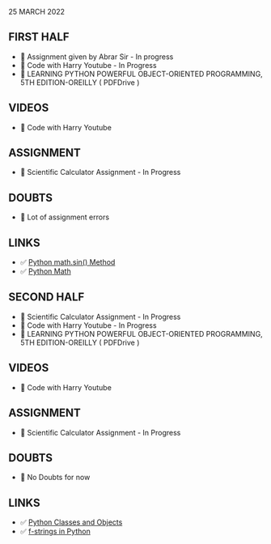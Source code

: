 25 MARCH 2022

## FIRST HALF

- 🚧 Assignment given by Abrar Sir - In progress
- 🚧 Code with Harry Youtube - In Progress
- 🚧 LEARNING PYTHON  POWERFUL OBJECT-ORIENTED PROGRAMMING, 5TH EDITION-OREILLY ( PDFDrive )


## VIDEOS

- 🚧 Code with Harry Youtube 

## ASSIGNMENT

- 🚧 Scientific Calculator Assignment - In Progress

## DOUBTS

- 🚧 Lot of assignment errors

## LINKS

- ✅ [Python math.sin() Method](https://www.w3schools.com/python/ref_math_sin.asp)
- ✅ [Python Math](https://www.w3schools.com/python/python_math.asp)

## SECOND HALF

- 🚧 Scientific Calculator Assignment - In Progress
- 🚧 Code with Harry Youtube - In Progress
- 🚧 LEARNING PYTHON  POWERFUL OBJECT-ORIENTED PROGRAMMING, 5TH EDITION-OREILLY ( PDFDrive )

## VIDEOS

- 🚧 Code with Harry Youtube 

## ASSIGNMENT

- 🚧 Scientific Calculator Assignment - In Progress

## DOUBTS

- 🚫 No Doubts for now

## LINKS

- ✅ [Python Classes and Objects](https://www.geeksforgeeks.org/python-classes-and-objects/)
- ✅ [f-strings in Python](https://www.geeksforgeeks.org/formatted-string-literals-f-strings-python/)



